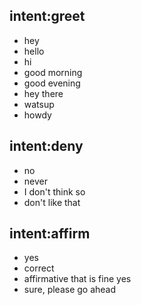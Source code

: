 ## intent:greet
- hey
- hello
- hi
- good morning
- good evening
- hey there
- watsup
- howdy

## intent:deny
- no
- never
- I don't think so
- don't like that

## intent:affirm
- yes
- correct
- affirmative that is fine yes
- sure, please go ahead

